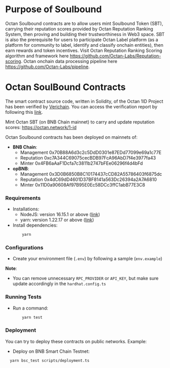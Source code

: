 # Purpose of Soulbound
Octan Soulbound contracts are to allow users mint Soulbound Token (SBT), carrying their reputation scores provided by Octan Reputation Ranking System, then proving and building their trustworthiness in Web3 space. SBT is also the prerequisite for users to participate Octan Label platform (as a platform for community to label, identify and classify onchain entities), then earn rewards and token incentives. Visit Octan Reputation Ranking Scoring algorithm and framework here https://github.com/Octan-Labs/Reputation-scoring. Octan onchain data processing pipeline here https://github.com/Octan-Labs/pipeline.

# Octan SoulBound Contracts

The smart contract source code, written in Solidity, of the Octan 1ID Project has been verified by [Verichain](https://www.verichains.io/). You can access the verification report by following this [link](https://github.com/verichains/public-audit-reports/blob/main/Verichains%20Public%20Audit%20Report%20-%20Octan%20Soulbound%20Token%20-%20v1.1.pdf).  

Mint Octan SBT (on BNB Chain mainnet) to carry and update reputation scores: https://octan.network/1-id  

Octan Soulbound contracts has been deployed on mainnets of:
- **BNB Chain**:
  - Management	0x70B88A6d3c2c5DdD0301e87EDd77099e69a1c77E  
  - Reputation	0xc7A344C69075cecBDB97FcA96AbD7f4e3977fa43  
  - Minter	0x4FB6aAaF1Dcfa7c3811b2747bFEe06296f4d4bFd  
- **opBNB**:
  - Management	0x3D0B6850B8C10174437cCD82A55786403f6875dc
  - Reputation	0x4dC69dD4601D37BF8141a563Dc26394a2A7A6810
  - Minter	0x11D0a90608Af97B95E0Ec58DCc3ffC1abB77E3C8
### Requirements

- Installations:
  - NodeJS: version 16.15.1 or above ([link](https://nodejs.org/en/))
  - yarn: version 1.22.17 or above ([link](https://www.npmjs.com/package/yarn))
- Install dependencies:
  ```bash
      yarn
  ```

### Configurations

- Create your environment file (`.env`) by following a sample (`env.example`)
    
**Note**: 
- You can remove unnecessary `RPC_PROVIDER` or `API_KEY`, but make sure update accordingly in the `hardhat.config.ts`

### Running Tests
- Run a command:
  ```bash
      yarn test
  ```

### Deployment

You can try to deploy these contracts on public networks. Example:

- Deploy on BNB Smart Chain Testnet:
```bash
  yarn bsc_test scripts/deployment.ts
```
